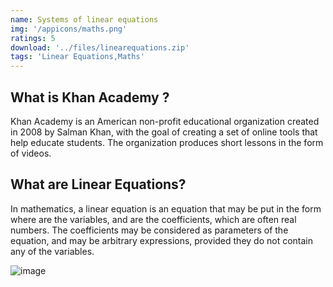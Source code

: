 ```yaml
---
name: Systems of linear equations
img: '/appicons/maths.png'
ratings: 5
download: '../files/linearequations.zip'
tags: 'Linear Equations,Maths'
---
```


## What is Khan Academy ?

Khan Academy is an American non-profit educational organization created in 2008 by Salman Khan, with the goal of creating a set of online tools that help educate students. The organization produces short lessons in the form of videos.

## What are Linear Equations?

In mathematics, a linear equation is an equation that may be put in the form where are the variables, and are the coefficients, which are often real numbers. The coefficients may be considered as parameters of the equation, and may be arbitrary expressions, provided they do not contain any of the variables.

<img src="../../screenshots/Linear/ss1.png" alt="image" >
